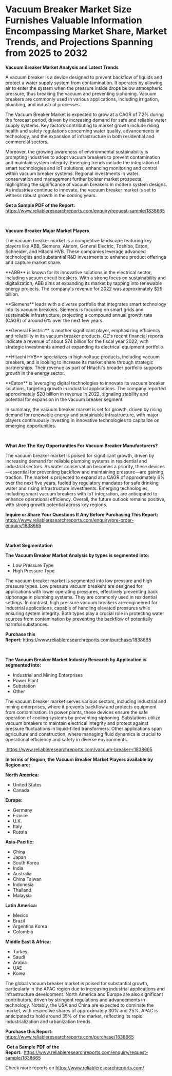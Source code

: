 <p><h1>Vacuum Breaker Market Size Furnishes Valuable Information Encompassing Market Share, Market Trends, and Projections Spanning from 2025 to 2032</h1></p><p><strong>Vacuum Breaker Market Analysis and Latest Trends</strong></p>
<p><p>A vacuum breaker is a device designed to prevent backflow of liquids and protect a water supply system from contamination. It operates by allowing air to enter the system when the pressure inside drops below atmospheric pressure, thus breaking the vacuum and preventing siphoning. Vacuum breakers are commonly used in various applications, including irrigation, plumbing, and industrial processes.</p><p>The Vacuum Breaker Market is expected to grow at a CAGR of 7.2% during the forecast period, driven by increasing demand for safe and reliable water supply systems. Key factors contributing to market growth include rising health and safety regulations concerning water quality, advancements in technology, and the expansion of infrastructure in both residential and commercial sectors. </p><p>Moreover, the growing awareness of environmental sustainability is prompting industries to adopt vacuum breakers to prevent contamination and maintain system integrity. Emerging trends include the integration of smart technologies and IoT solutions, enhancing monitoring and control within vacuum breaker systems. Regional investments in water conservation and management further bolster market prospects, highlighting the significance of vacuum breakers in modern system designs. As industries continue to innovate, the vacuum breaker market is set to witness robust growth in the coming years.</p></p>
<p><strong>Get a Sample PDF of the Report:&nbsp;</strong> <a href="https://www.reliableresearchreports.com/enquiry/request-sample/1838665?utm_campaign=3359&utm_medium=2&utm_source=Github&utm_content=ia&utm_term=11042025&utm_id=vacuum-breaker">https://www.reliableresearchreports.com/enquiry/request-sample/1838665</a></p>
<p>&nbsp;</p>
<p><strong>Vacuum Breaker Major Market Players</strong></p>
<p><p>The vacuum breaker market is a competitive landscape featuring key players like ABB, Siemens, Alstom, General Electric, Toshiba, Eaton, Schneider, and Hitachi HVB. These companies leverage advanced technologies and substantial R&D investments to enhance product offerings and capture market share.</p><p>**ABB** is known for its innovative solutions in the electrical sector, including vacuum circuit breakers. With a strong focus on sustainability and digitalization, ABB aims at expanding its market by tapping into renewable energy projects. The company's revenue for 2022 was approximately $29 billion.</p><p>**Siemens** leads with a diverse portfolio that integrates smart technology into its vacuum breakers. Siemens is focusing on smart grids and sustainable infrastructure, projecting a compound annual growth rate (CAGR) of around 6% over the next few years.</p><p>**General Electric** is another significant player, emphasizing efficiency and reliability in its vacuum breaker products. GE's recent financial reports indicate a revenue of about $74 billion for the fiscal year 2022, with strategic investments aimed at expanding its electrical equipment portfolio.</p><p>**Hitachi HVB** specializes in high voltage products, including vacuum breakers, and is looking to increase its market share through strategic partnerships. Their revenue as part of Hitachi's broader portfolio supports growth in the energy sector.</p><p>**Eaton** is leveraging digital technologies to innovate its vacuum breaker solutions, targeting growth in industrial applications. The company reported approximately $20 billion in revenue in 2022, signaling stability and potential for expansion in the vacuum breaker segment.</p><p>In summary, the vacuum breaker market is set for growth, driven by rising demand for renewable energy and sustainable infrastructure, with major players continuously investing in innovative technologies to capitalize on emerging opportunities.</p></p>
<p>&nbsp;</p>
<p><strong>What Are The Key Opportunities For Vacuum Breaker Manufacturers?</strong></p>
<p><p>The vacuum breaker market is poised for significant growth, driven by increasing demand for reliable plumbing systems in residential and industrial sectors. As water conservation becomes a priority, these devices—essential for preventing backflow and maintaining pressure—are gaining traction. The market is projected to expand at a CAGR of approximately 6% over the next five years, fueled by regulatory mandates for safe drinking water and rising infrastructure investments. Emerging technologies, including smart vacuum breakers with IoT integration, are anticipated to enhance operational efficiency. Overall, the future outlook remains positive, with strong growth potential across key regions.</p></p>
<p><strong>Inquire or Share Your Questions If Any Before Purchasing This Report:</strong> <a href="https://www.reliableresearchreports.com/enquiry/pre-order-enquiry/1838665?utm_campaign=3359&utm_medium=2&utm_source=Github&utm_content=ia&utm_term=11042025&utm_id=vacuum-breaker">https://www.reliableresearchreports.com/enquiry/pre-order-enquiry/1838665</a></p>
<p>&nbsp;</p>
<p><strong>Market Segmentation</strong></p>
<p><strong>The Vacuum Breaker Market Analysis by types is segmented into:</strong></p>
<p><ul><li>Low Pressure Type</li><li>High Pressure Type</li></ul></p>
<p><p>The vacuum breaker market is segmented into low pressure and high pressure types. Low pressure vacuum breakers are designed for applications with lower operating pressures, effectively preventing back siphonage in plumbing systems. They are commonly used in residential settings. In contrast, high pressure vacuum breakers are engineered for industrial applications, capable of handling elevated pressures while ensuring system integrity. Both types play a crucial role in protecting water sources from contamination by preventing the backflow of potentially harmful substances.</p></p>
<p><strong>Purchase this Report:&nbsp;</strong><a href="https://www.reliableresearchreports.com/purchase/1838665?utm_campaign=3359&utm_medium=2&utm_source=Github&utm_content=ia&utm_term=11042025&utm_id=vacuum-breaker">https://www.reliableresearchreports.com/purchase/1838665</a></p>
<p>&nbsp;</p>
<p><strong>The Vacuum Breaker Market Industry Research by Application is segmented into:</strong></p>
<p><ul><li>Industrial and Mining Enterprises</li><li>Power Plant</li><li>Substation</li><li>Other</li></ul></p>
<p><p>The vacuum breaker market serves various sectors, including industrial and mining enterprises, where it prevents backflow and protects equipment from contamination. In power plants, these devices ensure the safe operation of cooling systems by preventing siphoning. Substations utilize vacuum breakers to maintain electrical integrity and protect against pressure fluctuations in liquid-filled transformers. Other applications span agriculture and construction, where managing fluid dynamics is crucial to operational efficiency and safety in diverse environments.</p></p>
<p><a href="https://www.reliableresearchreports.com/vacuum-breaker-r1838665?utm_campaign=3359&utm_medium=2&utm_source=Github&utm_content=ia&utm_term=11042025&utm_id=vacuum-breaker">&nbsp;https://www.reliableresearchreports.com/vacuum-breaker-r1838665</a></p>
<p><strong>In terms of Region, the Vacuum Breaker Market Players available by Region are:</strong></p>
<p>
    <p> <strong> North America: </strong>
        <ul>
            <li>United States</li>
            <li>Canada</li>
        </ul>
        </p> 
    <p> <strong> Europe: </strong>
        <ul>
            <li>Germany</li>
            <li>France</li>
            <li>U.K.</li>
            <li>Italy</li>
            <li>Russia</li>
        </ul>
        </p> 
    <p> <strong> Asia-Pacific: </strong>
        <ul>
            <li>China</li>
            <li>Japan</li>
            <li>South Korea</li>
            <li>India</li>
            <li>Australia</li>
            <li>China Taiwan</li>
            <li>Indonesia</li>
            <li>Thailand</li>
            <li>Malaysia</li>
        </ul>
        </p> 
    <p> <strong> Latin America: </strong>
        <ul>
            <li>Mexico</li>
            <li>Brazil</li>
            <li>Argentina Korea</li>
            <li>Colombia</li>
        </ul>
        </p> 
    <p> <strong> Middle East & Africa: </strong>
        <ul>
            <li>Turkey</li>
            <li>Saudi</li>
            <li>Arabia</li>
            <li>UAE</li>
            <li>Korea</li>
        </ul>
    </p>
    </p>
<p><p>The global vacuum breaker market is poised for substantial growth, particularly in the APAC region due to increasing industrial applications and infrastructure development. North America and Europe are also significant contributors, driven by stringent regulations and advancements in technology. Notably, the USA and China are expected to dominate the market, with respective shares of approximately 30% and 25%. APAC is anticipated to hold around 35% of the market, reflecting its rapid industrialization and urbanization trends.</p></p>
<p><strong>Purchase this Report: </strong><a href="https://www.reliableresearchreports.com/purchase/1838665?utm_campaign=3359&utm_medium=2&utm_source=Github&utm_content=ia&utm_term=11042025&utm_id=vacuum-breaker">https://www.reliableresearchreports.com/purchase/1838665</a></p>
<p>&nbsp;<strong>Get a Sample PDF of the Report:&nbsp;&nbsp;</strong><a href="https://www.reliableresearchreports.com/enquiry/request-sample/1838665?utm_campaign=3359&utm_medium=2&utm_source=Github&utm_content=ia&utm_term=11042025&utm_id=vacuum-breaker">https://www.reliableresearchreports.com/enquiry/request-sample/1838665</a></p>
<p><strong></strong></p>
<p>Check more reports on <a href="https://www.reliableresearchreports.com/?utm_campaign=3359&utm_medium=2&utm_source=Github&utm_content=ia&utm_term=11042025&utm_id=vacuum-breaker">https://www.reliableresearchreports.com/</a></p>